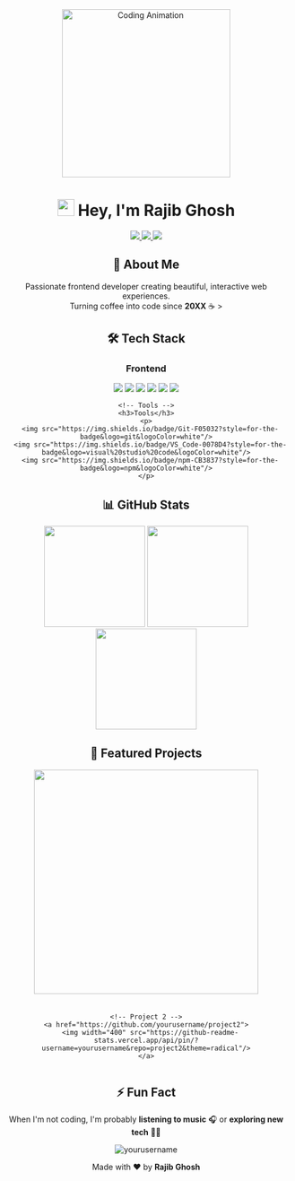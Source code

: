 <div align="center">
  
  <!-- Animated GIF or Image -->
  <img src="https://media.giphy.com/media/qgQUggAC3Pfv687qPC/giphy.gif" width="300" alt="Coding Animation"/>
  
  <!-- Title with Gradient Text -->
  <h1 align="center">
    <img src="https://media.giphy.com/media/hvRJCLFzcasrR4ia7z/giphy.gif" width="30px"/> 
    Hey, I'm Rajib Ghosh
  </h1>
  
  <!-- Social Badges -->
  <p align="center">
    <a href="mailto:rghosh9720@gmail.com">
      <img src="https://img.shields.io/badge/Gmail-D14836?style=for-the-badge&logo=gmail&logoColor=white"/>
    </a>
    <a href="https://linkedin.com/in/yourprofile">
      <img src="https://img.shields.io/badge/LinkedIn-0077B5?style=for-the-badge&logo=linkedin&logoColor=white"/>
    </a>
    <a href="https://twitter.com/yourhandle">
      <img src="https://img.shields.io/badge/Twitter-1DA1F2?style=for-the-badge&logo=twitter&logoColor=white"/>
    </a>
  </p>
  
  <!-- About Section -->
  <div align="center">
    <h2>🚀 About Me</h2>
    <p>
      Passionate frontend developer creating beautiful, interactive web experiences.<br>
      Turning coffee into code since <b>20XX</b> ☕ > </>
    </p>
  </div>
  
  <!-- Tech Stack Section -->
  <h2>🛠️ Tech Stack</h2>
  
  <div align="center">
    <!-- Frontend -->
    <h3>Frontend</h3>
    <p>
      <img src="https://img.shields.io/badge/HTML5-E34F26?style=for-the-badge&logo=html5&logoColor=white"/>
      <img src="https://img.shields.io/badge/CSS3-1572B6?style=for-the-badge&logo=css3&logoColor=white"/>
      <img src="https://img.shields.io/badge/JavaScript-F7DF1E?style=for-the-badge&logo=javascript&logoColor=black"/>
      <img src="https://img.shields.io/badge/TypeScript-007ACC?style=for-the-badge&logo=typescript&logoColor=white"/>
      <img src="https://img.shields.io/badge/React-20232A?style=for-the-badge&logo=react&logoColor=61DAFB"/>
      <img src="https://img.shields.io/badge/Tailwind_CSS-38B2AC?style=for-the-badge&logo=tailwind-css&logoColor=white"/>
    </p>
    
    <!-- Tools -->
    <h3>Tools</h3>
    <p>
      <img src="https://img.shields.io/badge/Git-F05032?style=for-the-badge&logo=git&logoColor=white"/>
      <img src="https://img.shields.io/badge/VS_Code-0078D4?style=for-the-badge&logo=visual%20studio%20code&logoColor=white"/>
      <img src="https://img.shields.io/badge/npm-CB3837?style=for-the-badge&logo=npm&logoColor=white"/>
    </p>
  </div>
  
  <!-- GitHub Stats -->
  <h2>📊 GitHub Stats</h2>
  
  <div align="center">
    <img height="180em" src="https://github-readme-stats.vercel.app/api?username=yourusername&show_icons=true&theme=radical&include_all_commits=true&count_private=true"/>
    <img height="180em" src="https://github-readme-stats.vercel.app/api/top-langs/?username=yourusername&layout=compact&langs_count=7&theme=radical"/>
    <img height="180em" src="https://github-readme-streak-stats.herokuapp.com/?user=yourusername&theme=radical"/>
  </div>
  
  <!-- Projects Section -->
  <h2>🌟 Featured Projects</h2>
  
  <div align="center" style="display: flex; flex-wrap: wrap; justify-content: center; gap: 20px;">
    <!-- Project 1 -->
    <a href="https://github.com/yourusername/project1">
      <img width="400" src="https://github-readme-stats.vercel.app/api/pin/?username=yourusername&repo=project1&theme=radical"/>
    </a>
    
    <!-- Project 2 -->
    <a href="https://github.com/yourusername/project2">
      <img width="400" src="https://github-readme-stats.vercel.app/api/pin/?username=yourusername&repo=project2&theme=radical"/>
    </a>
  </div>
  
  <!-- Fun Section -->
  <h2>⚡ Fun Fact</h2>
  <p>When I'm not coding, I'm probably <b>listening to music</b> 🎧 or <b>exploring new tech</b> 👨‍💻</p>
  
  <!-- Footer -->
  <div align="center">
    <img src="https://komarev.com/ghpvc/?username=yourusername&label=Profile%20views&color=0e75b6&style=flat" alt="yourusername"/>
    <p>Made with ❤️ by <b>Rajib Ghosh</b></p>
  </div>
  
</div>
